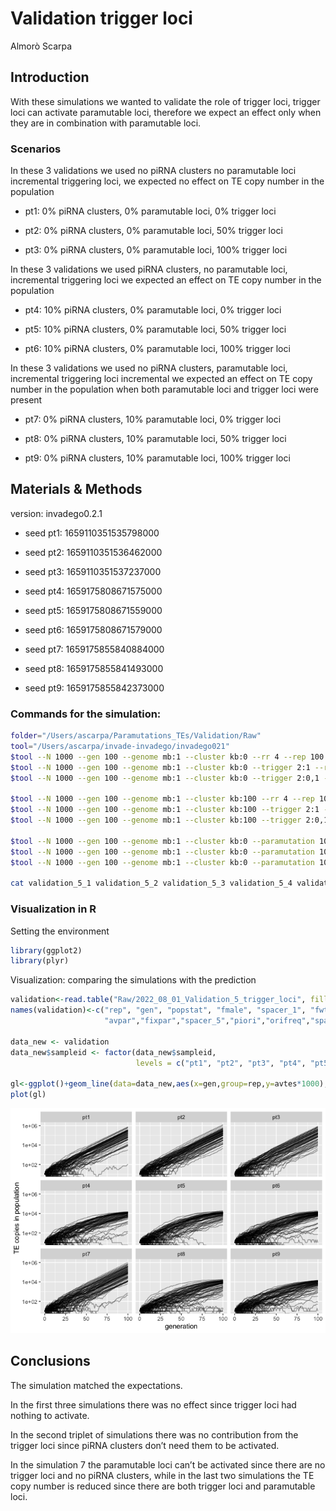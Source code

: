 Validation trigger loci
================
Almorò Scarpa

## Introduction

With these simulations we wanted to validate the role of trigger loci,
trigger loci can activate paramutable loci, therefore we expect an
effect only when they are in combination with paramutable loci.

### Scenarios

In these 3 validations we used no piRNA clusters no paramutable loci
incremental triggering loci, we expected no effect on TE copy number in
the population

-   pt1: 0% piRNA clusters, 0% paramutable loci, 0% trigger loci

-   pt2: 0% piRNA clusters, 0% paramutable loci, 50% trigger loci

-   pt3: 0% piRNA clusters, 0% paramutable loci, 100% trigger loci

In these 3 validations we used piRNA clusters, no paramutable loci,
incremental triggering loci we expected an effect on TE copy number in
the population

-   pt4: 10% piRNA clusters, 0% paramutable loci, 0% trigger loci

-   pt5: 10% piRNA clusters, 0% paramutable loci, 50% trigger loci

-   pt6: 10% piRNA clusters, 0% paramutable loci, 100% trigger loci

In these 3 validations we used no piRNA clusters, paramutable loci,
incremental triggering loci incremental we expected an effect on TE copy
number in the population when both paramutable loci and trigger loci
were present

-   pt7: 0% piRNA clusters, 10% paramutable loci, 0% trigger loci

-   pt8: 0% piRNA clusters, 10% paramutable loci, 50% trigger loci

-   pt9: 0% piRNA clusters, 10% paramutable loci, 100% trigger loci

## Materials & Methods

version: invadego0.2.1

-   seed pt1: 1659110351535798000

-   seed pt2: 1659110351536462000

-   seed pt3: 1659110351537237000

-   seed pt4: 1659175808671575000

-   seed pt5: 1659175808671559000

-   seed pt6: 1659175808671579000

-   seed pt7: 1659175855840884000

-   seed pt8: 1659175855841493000

-   seed pt9: 1659175855842373000

### Commands for the simulation:

``` bash
folder="/Users/ascarpa/Paramutations_TEs/Validation/Raw"
tool="/Users/ascarpa/invade-invadego/invadego021"
$tool --N 1000 --gen 100 --genome mb:1 --cluster kb:0 --rr 4 --rep 100 --u 0.1 --basepop 10 --steps 1 --sampleid pt1> $folder/validation_5_1 &
$tool --N 1000 --gen 100 --genome mb:1 --cluster kb:0 --trigger 2:1 --rr 4 --rep 100 --u 0.1 --basepop 10 --steps 1 --sampleid pt2> $folder/validation_5_2 &
$tool --N 1000 --gen 100 --genome mb:1 --cluster kb:0 --trigger 2:0,1 --rr 4 --rep 100 --u 0.1 --basepop 10 --steps 1 --sampleid pt3> $folder/validation_5_3

$tool --N 1000 --gen 100 --genome mb:1 --cluster kb:100 --rr 4 --rep 100 --u 0.1 --basepop 10 --steps 1 --sampleid pt4> $folder/validation_5_4 &
$tool --N 1000 --gen 100 --genome mb:1 --cluster kb:100 --trigger 2:1 --rr 4 --rep 100 --u 0.1 --basepop 10 --steps 1 --sampleid pt5> $folder/validation_5_5 &
$tool --N 1000 --gen 100 --genome mb:1 --cluster kb:100 --trigger 2:0,1 --rr 4 --rep 100 --u 0.1 --basepop 10 --steps 1 --sampleid pt6> $folder/validation_5_6

$tool --N 1000 --gen 100 --genome mb:1 --cluster kb:0 --paramutation 10:1 --rr 4 --rep 100 --u 0.1 --basepop 10 --steps 1 --sampleid pt7> $folder/validation_5_7 &
$tool --N 1000 --gen 100 --genome mb:1 --cluster kb:0 --paramutation 10:1 --trigger 2:1 --rr 4 --rep 100 --u 0.1 --basepop 10 --steps 1 --sampleid pt8> $folder/validation_5_8 &
$tool --N 1000 --gen 100 --genome mb:1 --cluster kb:0 --paramutation 10:1 --trigger 2:0,1 --rr 4 --rep 100 --u 0.1 --basepop 10 --steps 1 --sampleid pt9> $folder/validation_5_9

cat validation_5_1 validation_5_2 validation_5_3 validation_5_4 validation_5_5 validation_5_6 validation_5_7 validation_5_8 validation_5_9 |grep -v "^Invade"|grep -v "^#" > 2022_08_01_Validation_5_trigger_loci
```

### Visualization in R

Setting the environment

``` r
library(ggplot2)
library(plyr)
```

Visualization: comparing the simulations with the prediction

``` r
validation<-read.table("Raw/2022_08_01_Validation_5_trigger_loci", fill = TRUE, sep = "\t")
names(validation)<-c("rep", "gen", "popstat", "fmale", "spacer_1", "fwte", "avw", "avtes", "avpopfreq", "fixed","spacer_2","phase","fwpirna","spacer_3","fwcli","avcli","fixcli","spacer_4","fwpar_yespi","fwpar_nopi",
                     "avpar","fixpar","spacer_5","piori","orifreq","spacer 6", "sampleid")

data_new <- validation
data_new$sampleid <- factor(data_new$sampleid,
                            levels = c("pt1", "pt2", "pt3", "pt4", "pt5", "pt6", "pt7", "pt8", "pt9"))

gl<-ggplot()+geom_line(data=data_new,aes(x=gen,group=rep,y=avtes*1000),alpha=0.4)+scale_y_log10()+theme(legend.position="none")+ylab("TE copies in population")+xlab("generation")+facet_wrap(~sampleid, ncol=3)
plot(gl)
```

![](2022_08_01_Validation_5_trigger_loci_files/figure-gfm/unnamed-chunk-3-1.png)<!-- -->

## Conclusions

The simulation matched the expectations.

In the first three simulations there was no effect since trigger loci
had nothing to activate.

In the second triplet of simulations there was no contribution from the
trigger loci since piRNA clusters don’t need them to be activated.

In the simulation 7 the paramutable loci can’t be activated since there
are no trigger loci and no piRNA clusters, while in the last two
simulations the TE copy number is reduced since there are both trigger
loci and paramutable loci.

